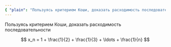 ```yaml
---
{ "plain": "Пользуясь критерием Коши, доказать расходимость последовательности x_n = 1 + 1/2 + 1/3 + ... + 1/n." }
---
```


Пользуясь критерием Коши, доказать расходимость последовательности

$$ x_n = 1 + \frac{1}{2} + \frac{1}{3} + \ldots + \frac{1}{n} $$